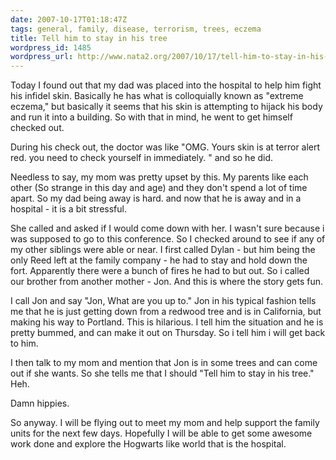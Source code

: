 ```yaml
---
date: 2007-10-17T01:18:47Z
tags: general, family, disease, terrorism, trees, eczema
title: Tell him to stay in his tree
wordpress_id: 1485
wordpress_url: http://www.nata2.org/2007/10/17/tell-him-to-stay-in-his-tree/
---
```


Today I found out that my dad was placed into the hospital to help him fight his infidel skin. Basically he has what is colloquially known as "extreme eczema," but basically it seems that his skin is attempting to hijack his body and run it into a building. So with that in mind, he went to get himself checked out.

During his check out, the doctor was like "OMG. Yours skin is at terror alert red. you need to check yourself in immediately. " and so he did.

Needless to say, my mom was pretty upset by this. My parents like each other (So strange in this day and age) and they don't spend a lot of time apart. So my dad being away is hard. and now that he is away and in a hospital - it is a bit stressful.

She called and asked if I would come down with her. I wasn't sure because i was supposed to go to this conference. So I checked around to see if any of my other siblings were able or near. I first called Dylan - but him being the only Reed left at the family company - he had to stay and hold down the fort. Apparently there were a bunch of fires he had to but out. So i called our brother from another mother - Jon. And this is where the story gets fun.

I call Jon and say "Jon, What are you up to." Jon in his typical fashion tells me that he is just getting down from a redwood tree and is in California, but making his way to Portland. This is hilarious. I tell him the situation and he is pretty bummed, and can make it out on Thursday. So i tell him i will get back to him.

I then talk to my mom and mention that Jon is in some trees and can come out if she wants. So she tells me that I should "Tell him to stay in his tree." Heh.

Damn hippies.

So anyway. I will be flying out to meet my mom and help support the family units for the next few days. Hopefully I will be able to get some awesome work done and explore the Hogwarts like world that is the hospital.
